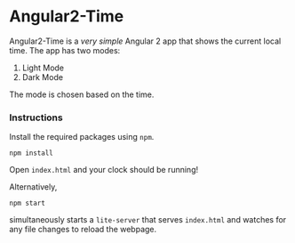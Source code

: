 # Angular2-Time

Angular2-Time is a *very simple* Angular 2 app that shows the current local time.
The app has two modes:


1. Light Mode
2. Dark Mode


The mode is chosen based on the time.

### Instructions

Install the required packages using `npm`.

```
npm install
```

Open `index.html` and your clock should be running!

Alternatively,

```
npm start
```

simultaneously starts a `lite-server` that serves `index.html` and watches for
any file changes to reload the webpage.
